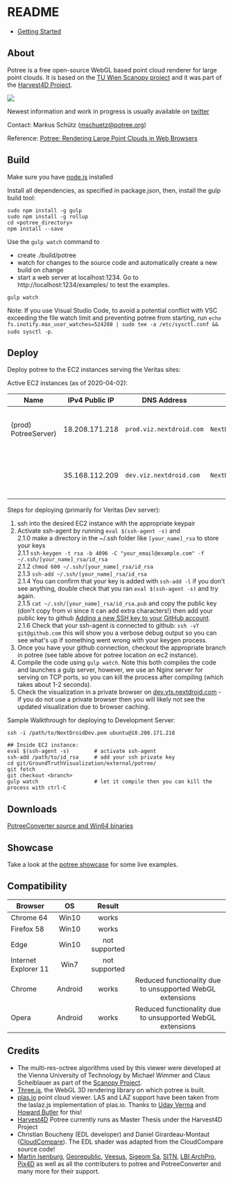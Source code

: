
# README

* [Getting Started](./docs/getting_started.md)

## About

Potree is a free open-source WebGL based point cloud renderer for large point clouds.
It is based on the [TU Wien Scanopy project](https://www.cg.tuwien.ac.at/research/projects/Scanopy/)
and it was part of the [Harvest4D Project](https://harvest4d.org/).


<a href="http://potree.org/wp/demo/" target="_blank"> ![](./docs/images/potree_screens.png) </a>

Newest information and work in progress is usually available on [twitter](https://twitter.com/m_schuetz)

Contact: Markus Schütz (mschuetz@potree.org)

Reference: [Potree: Rendering Large Point Clouds in Web Browsers](https://www.cg.tuwien.ac.at/research/publications/2016/SCHUETZ-2016-POT/SCHUETZ-2016-POT-thesis.pdf)

## Build

Make sure you have [node.js](http://nodejs.org/) installed

Install all dependencies, as specified in package.json,
then, install the gulp build tool:

    sudo npm install -g gulp
    sudo npm install -g rollup
    cd <potree_directory>
    npm install --save

Use the ```gulp watch``` command to

* create ./build/potree
* watch for changes to the source code and automatically create a new build on change
* start a web server at localhost:1234. Go to http://localhost:1234/examples/ to test the examples.

```
gulp watch
```
Note: If you use Visual Studio Code, to avoid a potential conflict with VSC exceeding the file watch limit and preventing potree from starting, run `echo fs.inotify.max_user_watches=524288 | sudo tee -a /etc/sysctl.conf && sudo sysctl -p`.

## Deploy

Deploy potree to the EC2 instances serving the Veritas sites:

Active EC2 instances (as of 2020-04-02):

| Name                        | IPv4 Public IP | DNS Address              | Keypair            | Potree Location                                  | Description |
| --------------------------- | -------------- | ------------------------ | ------------------ | ------------------------------------------------ | ----------- |
| (prod) PotreeServer)         | 18.208.171.218 | `prod.viz.nextdroid.com` | `NextDroidDev.pem` | `~/git/GroundTruthVisualization/external/potree` | "Production" server - runs everywhere right now, except |
|                             | 35.168.112.209 |  `dev.viz.nextdroid.com` | `NextDroidDev.pem` | `/var/www/potree`                   | "Development" server - running on dev, demo, and sites |

Steps for deploying (primarily for Veritas Dev server):   
1. ssh into the desired EC2 instance with the appropriate keypair  
2. Activate ssh-agent by running `eval $(ssh-agent -s)` and   
2.1.0 make a directory in the ~/.ssh folder like `[your_name]_rsa` to store your keys   
2.1.1 `ssh-keygen -t rsa -b 4096 -C "your_email@example.com" -f ~/.ssh/[your_name]_rsa/id_rsa`   
2.1.2 `chmod 600 ~/.ssh/[your_name]_rsa/id_rsa`   
2.1.3 `ssh-add ~/.ssh/[your_name]_rsa/id_rsa`    
2.1.4 You can confirm that your key is added with `ssh-add -l` if you don't see anything, double check that you ran `eval $(ssh-agent -s)` and try again.  
2.1.5 `cat ~/.ssh/[your_name]_rsa/id_rsa.pub` and copy the public key (don't copy from vi since it can add extra characters!) then add your public key to github [Adding a new SSH key to your GitHub account](https://help.github.com/en/enterprise/2.15/user/articles/adding-a-new-ssh-key-to-your-github-account).  
2.1.6  Check that your ssh-agent is connected to github: `ssh -vT git@github.com` this will show you a verbose debug output so you can see what's up if something went wrong with your keygen process.  
3. Once you have your github connection, checkout the appropriate branch in potree (see table above for potree location on ec2 instance).
4. Compile the code using `gulp watch`. Note this both compiles the code and launches a gulp server, however, we use an Nginx server for serving on TCP ports, so you can kill the process after compiling (which takes about 1-2 seconds).
5. Check the visualization in a private browser on [dev.vts.nextdroid.com](https://dev.vts.nextdroid.com) - if you do not use a private browser then you will likely not see the updated visualization due to browser caching.




Sample Walkthrough for deploying to Development Server:
```
ssh -i /path/to/NextDroidDev.pem ubuntu@18.208.171.218

## Inside EC2 instance:
eval $(ssh-agent -s)		# activate ssh-agent
ssh-add /path/to/id_rsa		# add your ssh private key
cd git/GroundTruthVisualization/external/potree/
git fetch
git checkout <branch>
gulp watch 					# let it compile then you can kill the process with ctrl-C
```


## Downloads

[PotreeConverter source and Win64 binaries](https://github.com/potree/PotreeConverter/releases)

## Showcase

Take a look at the [potree showcase](http://potree.org/wp/demo/) for some live examples.

## Compatibility

| Browser              | OS      | Result        |   |
| -------------------- |:-------:|:-------------:|:-:|
| Chrome 64            | Win10   | works         |   |
| Firefox 58           | Win10   | works         |   |
| Edge                 | Win10   | not supported |   |
| Internet Explorer 11 | Win7    | not supported |   |
| Chrome               | Android | works         | Reduced functionality due to unsupported WebGL extensions |
| Opera                | Android | works         | Reduced functionality due to unsupported WebGL extensions |

## Credits

* The multi-res-octree algorithms used by this viewer were developed at the Vienna University of Technology by Michael Wimmer and Claus Scheiblauer as part of the [Scanopy Project](http://www.cg.tuwien.ac.at/research/projects/Scanopy/).
* [Three.js](https://github.com/mrdoob/three.js), the WebGL 3D rendering library on which potree is built.
* [plas.io](http://plas.io/) point cloud viewer. LAS and LAZ support have been taken from the laslaz.js implementation of plas.io. Thanks to [Uday Verma](https://twitter.com/udaykverma) and [Howard Butler](https://twitter.com/howardbutler) for this!
* [Harvest4D](https://harvest4d.org/) Potree currently runs as Master Thesis under the Harvest4D Project
* Christian Boucheny (EDL developer) and Daniel Girardeau-Montaut ([CloudCompare](http://www.danielgm.net/cc/)). The EDL shader was adapted from the CloudCompare source code!
* [Martin Isenburg](http://rapidlasso.com/), [Georepublic](http://georepublic.de/en/),
[Veesus](http://veesus.com/), [Sigeom Sa](http://www.sigeom.ch/), [SITN](http://www.ne.ch/sitn), [LBI ArchPro](http://archpro.lbg.ac.at/),  [Pix4D](http://pix4d.com/) as well as all the contributers to potree and PotreeConverter and many more for their support.
